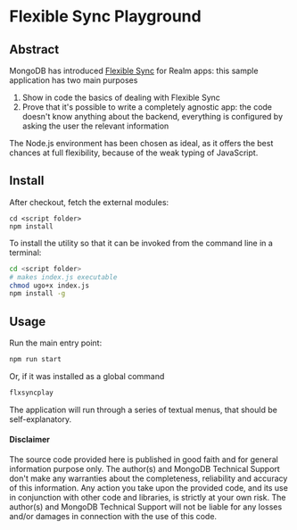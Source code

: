 # Flexible Sync Playground

## Abstract

MongoDB has introduced [Flexible Sync](https://www.mongodb.com/docs/atlas/app-services/sync/data-access-patterns/flexible-sync/) for Realm apps: this sample application has two main purposes

1. Show in code the basics of dealing with Flexible Sync
2. Prove that it's possible to write a completely agnostic app: the code doesn't know anything about the backend, everything is configured by asking the user the relevant information

The Node.js environment has been chosen as ideal, as it offers the best chances at full flexibility, because of the weak typing of JavaScript.

## Install

After checkout, fetch the external modules:

```
cd <script folder>
npm install
```

To install the utility so that it can be invoked from the command line in a terminal:

```sh
cd <script folder>
# makes index.js executable
chmod ugo+x index.js
npm install -g
```

## Usage

Run the main entry point:

```sh
npm run start
```

Or, if it was installed as a global command

```sh
flxsyncplay
```

The application will run through a series of textual menus, that should be self-explanatory.

#### Disclaimer

The source code provided here is published in good faith and for general information purpose only. The author(s) and MongoDB Technical Support don't make any warranties about the completeness, reliability and accuracy of this information. Any action you take upon the provided code, and its use in conjunction with other code and libraries, is strictly at your own risk. The author(s) and MongoDB Technical Support will not be liable for any losses and/or damages in connection with the use of this code.
